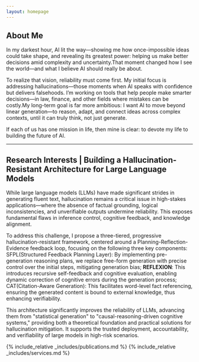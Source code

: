 ```yaml
---
layout: homepage
---
```

## About Me
In my darkest hour, AI lit the way—showing me how once-impossible ideas could take shape, and revealing its greatest power: helping us make better decisions amid complexity and uncertainty.That moment changed how I see the world—and what I believe AI should really be about.

To realize that vision, reliability must come first. My initial focus is addressing hallucinations—those moments when AI speaks with confidence but delivers falsehoods. I’m working on tools that help people make smarter decisions—in law, finance, and other fields where mistakes can be costly.My long-term goal is far more ambitious: I want AI to move beyond linear generation—to reason, adapt, and connect ideas across complex contexts, until it can truly think, not just generate.

If each of us has one mission in life, then mine is clear: to devote my life to building the future of AI.

---
## Research Interests | Building a Hallucination-Resistant Architecture for Large Language Models
While large language models (LLMs) have made significant strides in generating fluent text, hallucination remains a critical issue in high-stakes applications—where the absence of factual grounding, logical inconsistencies, and unverifiable outputs undermine reliability. This exposes fundamental flaws in inference control, cognitive feedback, and knowledge alignment.

To address this challenge, I propose a three-tiered, progressive hallucination-resistant framework, centered around a Planning-Reflection-Evidence feedback loop, focusing on the following three key components: SFPL(Structured Feedback Planning Layer): By implementing pre-generation reasoning plans, we replace free-form generation with precise control over the initial steps, mitigating generation bias; **REFLEXION**: This introduces recursive self-feedback and cognitive evaluation, enabling dynamic correction of cognitive errors during the generation process; CAT(Citation-Aware Generation): This facilitates word-level fact referencing, ensuring the generated content is bound to external knowledge, thus enhancing verifiability.

This architecture significantly improves the reliability of LLMs, advancing them from "statistical generation" to "causal-reasoning-driven cognitive systems," providing both a theoretical foundation and practical solutions for hallucination mitigation. It supports the trusted deployment, accountability, and verifiability of large models in high-risk scenarios.

{% include_relative _includes/publications.md %}
{% include_relative _includes/services.md %}
